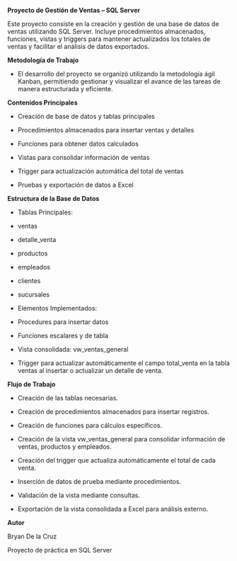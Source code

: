 **Proyecto de Gestión de Ventas – SQL Server**

Este proyecto consiste en la creación y gestión de una base de datos de ventas utilizando SQL Server. Incluye procedimientos almacenados, funciones, vistas y triggers para mantener actualizados los totales de ventas y facilitar el análisis de datos exportados.

**Metodología de Trabajo**

- El desarrollo del proyecto se organizó utilizando la metodología ágil Kanban, permitiendo gestionar y visualizar el avance de las tareas de manera estructurada y eficiente.

**Contenidos Principales**

- Creación de base de datos y tablas principales

- Procedimientos almacenados para insertar ventas y detalles

- Funciones para obtener datos calculados

- Vistas para consolidar información de ventas

- Trigger para actualización automática del total de ventas

- Pruebas y exportación de datos a Excel

**Estructura de la Base de Datos**

- Tablas Principales:

- ventas

- detalle_venta

- productos

- empleados

- clientes

- sucursales

- Elementos Implementados:

- Procedures para insertar datos

- Funciones escalares y de tabla

- Vista consolidada: vw_ventas_general

- Trigger para actualizar automáticamente el campo total_venta en la tabla ventas al insertar o actualizar un detalle de venta.

**Flujo de Trabajo**
- Creación de las tablas necesarias.

- Creación de procedimientos almacenados para insertar registros.

- Creación de funciones para cálculos específicos.

- Creación de la vista vw_ventas_general para consolidar información de ventas, productos y empleados.

- Creación del trigger que actualiza automáticamente el total de cada venta.

- Inserción de datos de prueba mediante procedimientos.

- Validación de la vista mediante consultas.

- Exportación de la vista consolidada a Excel para análisis externo.

**Autor**

Bryan De la Cruz

Proyecto de práctica en SQL Server 
